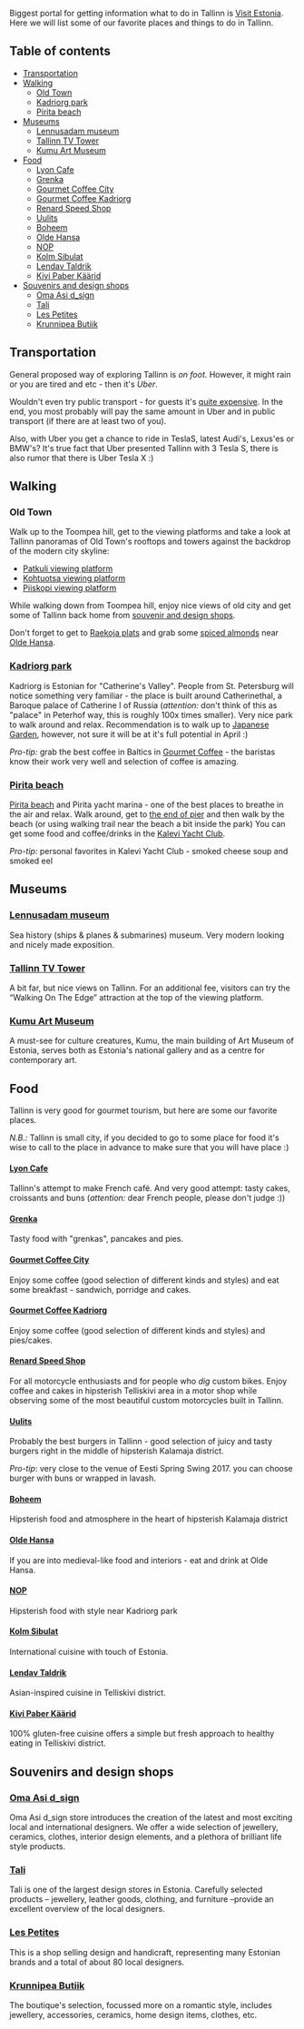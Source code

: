 Biggest portal for getting information what to do in Tallinn is [Visit Estonia](https://www.visitestonia.com/en/).
Here we will list some of our favorite places and things to do in Tallinn. 

## Table of contents
* [Transportation](#transportation)
* [Walking](#walking)
  * [Old Town](#old-town)
  * [Kadriorg park](#kadriorg-park)
  * [Pirita beach](#pirita-beach)
* [Museums](#museums)
  * [Lennusadam museum](#lennusadam-museum)
  * [Tallinn TV Tower](#tallinn-tv-tower)
  * [Kumu Art Museum](#kumu-art-museum)
* [Food](#food)
  * [Lyon Cafe](#lyon-cafe)
  * [Grenka](#grenka)
  * [Gourmet Coffee City](#gourmet-coffee-city)
  * [Gourmet Coffee Kadriorg](#gourmet-coffee-kadriorg)
  * [Renard Speed Shop](#renard-speed-shop)
  * [Uulits](#uulits)
  * [Boheem](#boheem)
  * [Olde Hansa](#olde-hansa)
  * [NOP](#nop)
  * [Kolm Sibulat](#kolm-sibulat)
  * [Lendav Taldrik](#lendav-taldrik)
  * [Kivi Paber Käärid](#kivi-paber-käärid)
* [Souvenirs and design shops](#souvenirs-and-design-shops)
  * [Oma Asi d_sign](#oma-asi-d_sign)
  * [Tali](#tali)
  * [Les Petites](#les-petites)
  * [Krunnipea Butiik](#krunnipea-butiik)

## Transportation
General proposed way of exploring Tallinn is _on foot_. 
However, it might rain or you are tired and etc - then it's _Uber_. 

Wouldn't even try public transport - for guests it's [quite expensive](http://www.tallinn.ee/eng/pilet/Ticket-prices). In the end, you most probably will pay the same amount in Uber and in public transport (if there are at least two of you). 

Also, with Uber you get a chance to ride in TeslaS, latest Audi's, Lexus'es or BMW's?
It's true fact that Uber presented Tallinn with 3 Tesla S, there is also rumor that there is Uber Tesla X :)

## Walking

### Old Town
Walk up to the Toompea hill, get to the viewing platforms and take a look at Tallinn panoramas of Old Town's rooftops and towers against the backdrop of the modern city skyline:
* [Patkuli viewing platform](https://goo.gl/maps/GWRzXLLT9Qv)
* [Kohtuotsa viewing platform](https://goo.gl/maps/u7aiNmHvm1o)
* [Piiskopi viewing platform](https://goo.gl/maps/bAv7RnHCUNH2)

While walking down from Toompea hill, enjoy nice views of old city and get some of Tallinn back home from [souvenir and design shops](#souvenirs-and-design-shops).

Don't forget to get to [Raekoja plats](https://goo.gl/maps/QtPX4Es7BkG2) and grab some [spiced almonds](http://www.spottedbylocals.com/tallinn/olde-hansa-spiced-almonds) near [Olde Hansa](http://www.oldehansa.ee/?lang=en).

### [Kadriorg park](https://www.visitestonia.com/en/kadriorg-park)
Kadriorg is Estonian for "Catherine's Valley". People from St. Petersburg will notice something very familiar - the place is built around Catherinethal, a Baroque palace of Catherine I of Russia (_attention:_ don't think of this as "palace" in Peterhof way, this is roughly 100x times smaller).
Very nice park to walk around and relax. Recommendation is to walk up to [Japanese Garden](https://www.visitestonia.com/en/japanese-garden-in-kardiorg-park), however, not sure it will be at it's full potential in April :)

_Pro-tip:_ grab the best coffee in Baltics in [Gourmet Coffee](https://www.facebook.com/GourmetCoffee.ee/) - the baristas know their work very well and selection of coffee is amazing.


### [Pirita beach](https://goo.gl/maps/KkMBRzJAtPA2)
[Pirita beach](https://goo.gl/maps/KkMBRzJAtPA2) and Pirita yacht marina - one of the best places to breathe in the air and relax.
Walk around, get to [the end of pier](https://goo.gl/maps/qskSZx5wYVm) and then walk by the beach (or using walking trail near the beach a bit inside the park)
You can get some food and coffee/drinks in the [Kalevi Yacht Club](https://www.visitestonia.com/en/kalevi-yacht-club).

_Pro-tip:_ personal favorites in Kalevi Yacht Club - smoked cheese soup and smoked eel

## Museums

### [Lennusadam museum](http://meremuuseum.ee/lennusadam/en/)
Sea history (ships & planes & submarines) museum. 
Very modern looking and nicely made exposition.

### [Tallinn TV Tower](http://www.teletorn.ee/en/)
A bit far, but nice views on Tallinn. For an additional fee, visitors can try the “Walking On The Edge” attraction at the top of the viewing platform. 

### [Kumu Art Museum](http://kumu.ekm.ee/en/)
A must-see for culture creatures, Kumu, the main building of Art Museum of Estonia, serves both as Estonia's national gallery and as a centre for contemporary art.

## Food
Tallinn is very good for gourmet tourism, but here are some our favorite places.

*N.B.:* Tallinn is small city, if you decided to go to some place for food it's wise to call to the place in advance to make sure that you will have place :)

#### [Lyon Cafe](https://cafelyon.ee/viru-lyon/)
Tallinn's attempt to make French café. 
And very good attempt: tasty cakes, croissants and buns (_attention:_ dear French people, please don't judge :))

#### [Grenka](http://grenka.ee)
Tasty food with "grenkas", pancakes and pies. 

#### [Gourmet Coffee City](https://www.facebook.com/gccityyyy/)
Enjoy some coffee (good selection of different kinds and styles) and eat some breakfast - sandwich, porridge and cakes.

#### [Gourmet Coffee Kadriorg](https://www.facebook.com/GourmetCoffee.ee/)
Enjoy some coffee (good selection of different kinds and styles) and pies/cakes.

#### [Renard Speed Shop](https://www.facebook.com/renardspeedshop/)
For all motorcycle enthusiasts and for people who _dig_ custom bikes.
Enjoy coffee and cakes in hipsterish Telliskivi area in a motor shop while observing some of the most beautiful custom motorcycles built in Tallinn.

#### [Uulits](https://www.uulits.ee/)
Probably the best burgers in Tallinn - good selection of juicy and tasty burgers right in the middle of hipsterish Kalamaja district.

_Pro-tip_: very close to the venue of Eesti Spring Swing 2017. you can choose burger with buns or wrapped in lavash.

#### [Boheem](https://www.facebook.com/Boheem.Kohvik.Kalamajas/)
Hipsterish food and atmosphere in the heart of hipsterish Kalamaja district

#### [Olde Hansa](http://www.oldehansa.ee/?lang=en)
If you are into medieval-like food and interiors - eat and drink at Olde Hansa.

#### [NOP](https://www.facebook.com/kohviknop/)
Hipsterish food with style near Kadriorg park

#### [Kolm Sibulat](http://www.kolmsibulat.eu/)
International cuisine with touch of Estonia.

#### [Lendav Taldrik](https://www.visitestonia.com/en/restaurant-lendav-taldrik)
Asian-inspired cuisine in Telliskivi district.

#### [Kivi Paber Käärid](https://www.visitestonia.com/en/gluten-free-restaurant-kivi-paber-kaarid)
100% gluten-free cuisine offers a simple but fresh approach to healthy eating in Telliskivi district.


## Souvenirs and design shops

### [Oma Asi d_sign](http://omaasi.com/#contacts)
Oma Asi d_sign store introduces the creation of the latest and most exciting local and international designers. We offer a wide selection of jewellery, ceramics, clothes, interior design elements, and a plethora of brilliant life style products.

### [Tali](https://www.visitestonia.com/en/estonian-design-shop-tali)
Tali is one of the largest design stores in Estonia. 
Carefully selected products – jewellery, leather goods, clothing, and furniture –provide an excellent overview of the local designers. 

### [Les Petites](https://www.visitestonia.com/en/les-petites-design-shop)
This is a shop selling design and handicraft, representing many Estonian brands and a total of about 80 local designers. 

### [Krunnipea Butiik](https://www.visitestonia.com/en/estonian-design-and-handicraft-shop-krunnipea-butiik)
The boutique's selection, focussed more on a romantic style, includes jewellery, accessories, ceramics, home design items, clothes, etc.






